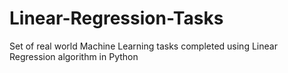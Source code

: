 # Linear-Regression-Tasks
Set of real world Machine Learning tasks completed using Linear Regression algorithm in Python
